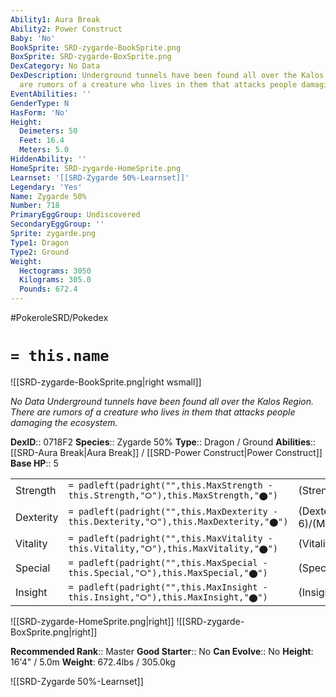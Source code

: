 ```yaml
---
Ability1: Aura Break
Ability2: Power Construct
Baby: 'No'
BookSprite: SRD-zygarde-BookSprite.png
BoxSprite: SRD-zygarde-BoxSprite.png
DexCategory: No Data
DexDescription: Underground tunnels have been found all over the Kalos Region. There
  are rumors of a creature who lives in them that attacks people damaging the ecosystem.
EventAbilities: ''
GenderType: N
HasForm: 'No'
Height:
  Deimeters: 50
  Feet: 16.4
  Meters: 5.0
HiddenAbility: ''
HomeSprite: SRD-zygarde-HomeSprite.png
Learnset: '[[SRD-Zygarde 50%-Learnset]]'
Legendary: 'Yes'
Name: Zygarde 50%
Number: 718
PrimaryEggGroup: Undiscovered
SecondaryEggGroup: ''
Sprite: zygarde.png
Type1: Dragon
Type2: Ground
Weight:
  Hectograms: 3050
  Kilograms: 305.0
  Pounds: 672.4
---
```


#PokeroleSRD/Pokedex

# `= this.name`

![[SRD-zygarde-BookSprite.png|right wsmall]]

*No Data*
*Underground tunnels have been found all over the Kalos Region. There are rumors of a creature who lives in them that attacks people damaging the ecosystem.*

**DexID**:: 0718F2
**Species**:: Zygarde 50%
**Type**:: Dragon / Ground
**Abilities**:: [[SRD-Aura Break|Aura Break]] / [[SRD-Power Construct|Power Construct]]
**Base HP**:: 5

|           |                                                                                        |                                          |
| --------- | -------------------------------------------------------------------------------------- | ---------------------------------------- |
| Strength  | `= padleft(padright("",this.MaxStrength - this.Strength,"⭘"),this.MaxStrength,"⬤")`    | (Strength::6)/(MaxStrength::6)   |
| Dexterity | `= padleft(padright("",this.MaxDexterity - this.Dexterity,"⭘"),this.MaxDexterity,"⬤")` | (Dexterity:: 6)/(MaxDexterity::6) |
| Vitality  | `= padleft(padright("",this.MaxVitality - this.Vitality,"⭘"),this.MaxVitality,"⬤")`    | (Vitality::7)/(MaxVitality::7)   |
| Special   | `= padleft(padright("",this.MaxSpecial - this.Special,"⭘"),this.MaxSpecial,"⬤")`       | (Special::5)/(MaxSpecial::5)     |
| Insight   | `= padleft(padright("",this.MaxInsight - this.Insight,"⭘"),this.MaxInsight,"⬤")`       | (Insight::6)/(MaxInsight::6)     |

![[SRD-zygarde-HomeSprite.png|right]]
![[SRD-zygarde-BoxSprite.png|right]]

**Recommended Rank**:: Master
**Good Starter**:: No
**Can Evolve**:: No
**Height**: 16'4" / 5.0m
**Weight**: 672.4lbs / 305.0kg

![[SRD-Zygarde 50%-Learnset]]